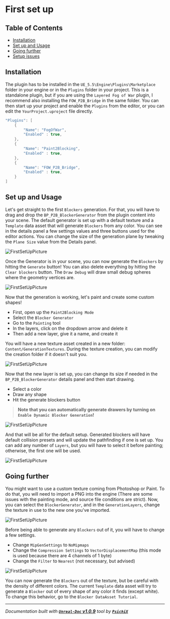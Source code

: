 # First set up

## Table of Contents

- [Installation](#installation)
- [Set up and Usage](#set-up-and-usage)
- [Going further](#going-further)
- [Setup issues](#set-up-issues)

## Installation

The plugin has to be installed in the `UE_5.5\Engine\Plugins\Marketplace` folder in your engine or in the `Plugins` folder in your project.
This is a standalone plugin, but if you are using the `Layered Fog of War` plugin, I recommend also installing the `FOW_P2B_Bridge` in the same folder.
You can then start up your project and enable the `Plugins` from the editor, or you can edit the `YourProject.uproject` file directly.

```cpp
"Plugins": [
	{
		"Name": "FogOfWar",
		"Enabled" : true,
	},
	{
		"Name": "Paint2Blocking",
		"Enabled" : true,
	},
	{
		"Name": "FOW_P2B_Bridge",
		"Enabled" : true,
	}
]
```

## Set up and Usage

Let's get straight to the first `Blockers` generation. For that, you will have to drag and drop the `BP_P2B_BlockerGenerator` from the plugin content into
your scene. The default generator is set up with a default texture and a `Template` data asset that will generate `Blockers` from any color. You can see
in the details panel a few settings values and three buttons used for the editor actions. You can change the size of the generation plane by tweaking the 
`Plane Size` value from the Details panel.

![FirstSetUpPicture](../../Assets/Tutorials/FirstSetUp/0_DragAndDropGenerator.png)

Once the Generator is in your scene, you can now generate the `Blockers` by hitting the `Generate` button! You can also delete everything by hitting the
`Clear blockers` button. The `Draw Debug` will draw small debug spheres where the geometry vertices are.

![FirstSetUpPicture](../../Assets/Tutorials/FirstSetUp/1_Generate_Delete_Blockers.gif)

Now that the generation is working, let's paint and create some custom shapes!
- First, open up the `Paint2Blocking Mode`
- Select the `Blocker Generator`
- Go to the `Painting` tool
- In the layers, click on the dropdown arrow and delete it
- Then add a new layer, give it a name, and create it

You will have a new texture asset created in a new folder: `Content/GenerationTextures`. During the texture creation, you can modify the creation folder if it
doesn't suit you.

![FirstSetUpPicture](../../Assets/Tutorials/FirstSetUp/2_OpenMode_NewLayer.gif)

Now that the new layer is set up, you can change its size if needed in the `BP_P2B_BlockerGenerator` details panel and then start drawing.
- Select a color
- Draw any shape
- Hit the generate blockers button

> **Note that you can automatically generate drawers by turning on `Enable Dynamic Blocker Generation`! <br />**

![FirstSetUpPicture](../../Assets/Tutorials/FirstSetUp/3_Paint_CustomShape.gif)

And that will be all for the default setup. Generated blockers will have default collision presets and will update the pathfinding if one is set up.
You can add any number of `Layers`, but you will have to select it before painting; otherwise, the first one will be used.

![FirstSetUpPicture](../../Assets/Tutorials/FirstSetUp/4_SelectLayer.png)

## Going further

You might want to use a custom texture coming from Photoshop or Paint. To do that, you will need to import a PNG into the engine (There are some issues with
the painting mode, and source file conditions are strict). Now, you can select the `BlockerGenerator`, and in the `GenerationLayers`, change the texture in use
to the new one you've imported.

![FirstSetUpPicture](../../Assets/Tutorials/FirstSetUp/5_ImportCustomTexture.png)

Before being able to generate any `Blockers` out of it, you will have to change a few settings.
- Change `MipGenSettings` to `NoMipmaps`
- Change the `Compression Settings` to `VectorDisplacementMap` (this mode is used because there are 4 channels of 1 byte)
- Change the `Filter` to `Nearest` (not necessary, but advised)

![FirstSetUpPicture](../../Assets/Tutorials/FirstSetUp/6_TextureSettings.png)

You can now generate the `Blockers` out of the texture, but be careful with the density of different colors. The current `Template` data asset will
try to generate a `Blocker` out of every shape of any color it finds (except white). To change this behavior, go to the `Blocker DataAsset Tutorial`.

---
_Documentation built with [**`Unreal-Doc` v1.0.9**](https://github.com/PsichiX/unreal-doc) tool by [**`PsichiX`**](https://github.com/PsichiX)_